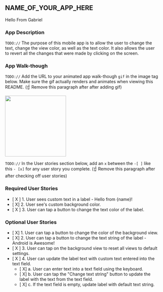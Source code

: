 
## NAME_OF_YOUR_APP_HERE
Hello From Gabriel
### App Description
`TODO://` The purpose of this mobile app is to allow the user to change the text, change the view color, as well as the text color. 
It also allows the user to revert all the changes that were made by clicking on the screen. 

### App Walk-though
`TODO://` Add the URL to your animated app walk-though `gif` in the image tag below. Make sure the gif actually renders and animates when viewing this README. (☝️ Remove this paragraph after after adding gif)

<img src="YOUR_GIF_URL_HERE" width=200><br>

`TODO://` In the User stories section below, add an `x` between the `-[ ]` like this `- [x]` for any user story you complete. (☝️ Remove this paragraph after after checking off user stories)

### Required User Stories
- [ X ] 1. User sees custom text in a label - Hello from {name}!
- [ X] 2. User see's custom background color.
- [ X ] 3. User can tap a button to change the text color of the label.

### Optional User Stories
- [ X] 1. User can tap a button to change the color of the background view.  
- [ X] 2. User can tap a button to change the text string of the label - Android is Awesome!  
- [ X ] 3. User can tap on the background view to reset all views to default settings.  
- [ X ] 4. User can update the label text with custom text entered into the text field.  
   - [ X] a. User can enter text into a text field using the keyboard.  
   - [ X] b. User can tap the "Change text string" button to update the label with the text from the text field.  
   - [ X] c. If the text field is empty, update label with default text string.  
